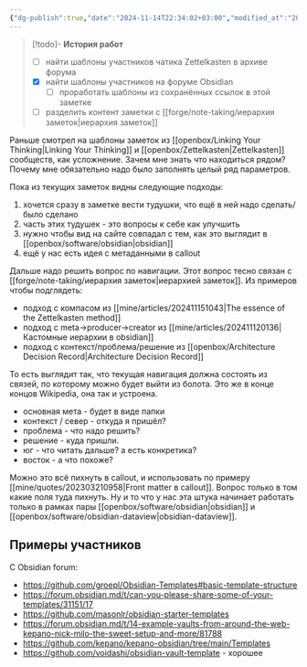 ```yaml
---
{"dg-publish":true,"date":"2024-11-14T22:34:02+03:00","modified_at":"2024-11-18T23:55:32+03:00","permalink":"/forge/note-taking/в поисках идеального шаблона заметки/","dgPassFrontmatter":true}
---
```



> [!todo]- **История работ**
> - [ ] найти шаблоны участников чатика Zettelkasten в архиве форума
> - [x] найти шаблоны участников на форуме Obsidian
>     - [ ] проработать шаблоны из сохранённых ссылок в этой заметке
> - [ ] разделить контент заметки с [[forge/note-taking/иерархия заметок|иерархия заметок]]


Раньше смотрел на шаблоны заметок из [[openbox/Linking Your Thinking|Linking Your Thinking]] и [[openbox/Zettelkasten|Zettelkasten]] сообществ, как усложнение. Зачем мне знать что находиться рядом? Почему мне обязательно надо было заполнять целый ряд параметров.

Пока из текущих заметок видны следующие подходы:
1. хочется сразу в заметке вести тудушки, что ещё в ней надо сделать/было сделано
2. часть этих тудушек - это вопросы к себе как улучшить
3. нужно чтобы вид на сайте совпадал с тем, как это выглядит в [[openbox/software/obsidian|obsidian]]
4. ещё у нас есть идея с метаданными в callout



Дальше надо решить вопрос по навигации. Этот вопрос тесно связан с [[forge/note-taking/иерархия заметок|иерархией заметок]]. Из примеров чтобы подглядеть:
- подход с компасом из [[mine/articles/202411151043|The essence of the Zettelkasten method]]
- подход с meta->producer->creator из [[mine/articles/202411120136|Кастомные иерархии в obsidian]]
- подход с контекст/проблема/решение из [[openbox/Architecture Decision Record|Architecture Decision Record]]

То есть выглядит так, что текущая навигация должна состоять из связей, по которому можно будет выйти из болота. Это же в конце концов Wikipedia, она так и устроена.
- основная мета - будет в виде папки
- контекст / север  - откуда я пришёл?
- проблема - что надо решить?
- решение - куда пришли.
- юг - что читать дальше? а есть конкретика?
- восток - а что похоже?

Можно это всё пихнуть в callout, и использовать по примеру [[mine/quotes/202303210958|Front matter в callout]]. Вопрос только в том какие поля туда пихнуть. Ну и то что у нас эта штука начинает работать только в рамках пары [[openbox/software/obsidian|obsidian]] и [[openbox/software/obsidian-dataview|obsidian-dataview]].

## Примеры участников

С Obsidian forum:
- https://github.com/groepl/Obsidian-Templates#basic-template-structure
- https://forum.obsidian.md/t/can-you-please-share-some-of-your-templates/31151/17
- https://github.com/masonlr/obsidian-starter-templates
- https://forum.obsidian.md/t/14-example-vaults-from-around-the-web-kepano-nick-milo-the-sweet-setup-and-more/81788
- https://github.com/kepano/kepano-obsidian/tree/main/Templates
- https://github.com/voidashi/obsidian-vault-template - хорошее
